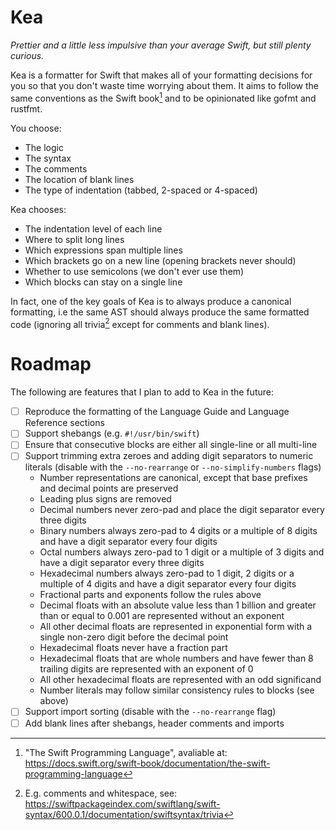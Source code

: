 # Kea

*Prettier and a little less impulsive than your average Swift, but still plenty curious.*

Kea is a formatter for Swift that makes all of your formatting decisions for you so that you don't waste time worrying about them. It aims to follow the same conventions as the Swift book[^tspl] and to be opinionated like gofmt and rustfmt.

You choose:

- The logic
- The syntax
- The comments
- The location of blank lines
- The type of indentation (tabbed, 2-spaced or 4-spaced)

Kea chooses:

- The indentation level of each line
- Where to split long lines
- Which expressions span multiple lines
- Which brackets go on a new line (opening brackets never should)
- Whether to use semicolons (we don't ever use them)
- Which blocks can stay on a single line

In fact, one of the key goals of Kea is to always produce a canonical formatting, i.e the same AST should always produce the same formatted code (ignoring all trivia[^trivia] except for comments and blank lines).

[^tspl]: "The Swift Programming Language", avaliable at: https://docs.swift.org/swift-book/documentation/the-swift-programming-language
[^trivia]: E.g. comments and whitespace, see: https://swiftpackageindex.com/swiftlang/swift-syntax/600.0.1/documentation/swiftsyntax/trivia

# Roadmap

The following are features that I plan to add to Kea in the future:

- [ ] Reproduce the formatting of the Language Guide and Language Reference sections
- [ ] Support shebangs (e.g. `#!/usr/bin/swift`)
- [ ] Ensure that consecutive blocks are either all single-line or all multi-line
- [ ] Support trimming extra zeroes and adding digit separators to numeric literals (disable with the `--no-rearrange` or `--no-simplify-numbers` flags)
  - Number representations are canonical, except that base prefixes and decimal points are preserved
  - Leading plus signs are removed
  - Decimal numbers never zero-pad and place the digit separator every three digits
  - Binary numbers always zero-pad to 4 digits or a multiple of 8 digits and have a digit separator every four digits
  - Octal numbers always zero-pad to 1 digit or a multiple of 3 digits and have a digit separator every three digits
  - Hexadecimal numbers always zero-pad to 1 digit, 2 digits or a multiple of 4 digits and have a digit separator every four digits
  - Fractional parts and exponents follow the rules above
  - Decimal floats with an absolute value less than 1 billion and greater than or equal to 0.001 are represented without an exponent
  - All other decimal floats are represented in exponential form with a single non-zero digit before the decimal point
  - Hexadecimal floats never have a fraction part
  - Hexadecimal floats that are whole numbers and have fewer than 8 trailing digits are represented with an exponent of 0
  - All other hexadecimal floats are represented with an odd significand
  - Number literals may follow similar consistency rules to blocks (see above)
- [ ] Support import sorting (disable with the `--no-rearrange` flag)
- [ ] Add blank lines after shebangs, header comments and imports
